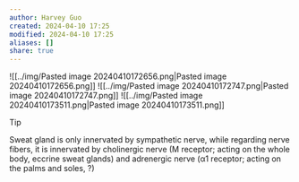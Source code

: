 ```yaml
---
author: Harvey Guo
created: 2024-04-10 17:25
modified: 2024-04-10 17:25
aliases: []
share: true
---
```

![[../img/Pasted image 20240410172656.png|Pasted image 20240410172656.png]]
![[../img/Pasted image 20240410172747.png|Pasted image 20240410172747.png]]
![[../img/Pasted image 20240410173511.png|Pasted image 20240410173511.png]]
>[!tip] 
>Sweat gland is only innervated by sympathetic nerve, while regarding nerve fibers, it is innervated by cholinergic nerve (M receptor; acting on the whole body, eccrine sweat glands) and adrenergic nerve (α1 receptor; acting on the palms and soles, ?)
